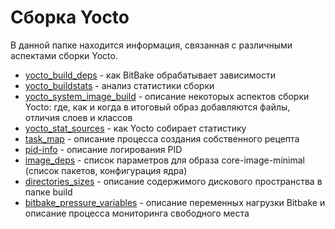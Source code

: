 # Сборка Yocto
В данной папке находится информация, связанная с различными аспектами сборки Yocto.
* [yocto_build_deps](./yocto_build_deps.md) - как BitBake обрабатывает зависимости 
* [yocto_buildstats](./yocto_buildstats.md) - анализ статистики сборки
* [yocto_system_image_build](./yocto_system_image_build.md) - описание некоторых аспектов сборки Yocto: где, как и когда в итоговый образ добавляются файлы, отличия слоев и классов
* [yocto_stat_sources](./yocto_stat_sources.md) - как Yocto собирает статистику
* [task_map](./task_map.md) - описание процесса создания собственного рецепта
* [pid-info](./pid-info.md) - описание логирования PID
* [image_deps](./image_deps.md) - список параметров для образа core-image-minimal (список пакетов, конфигурация ядра)
* [directories_sizes](./directories_sizes.md) - описание содержимого дискового пространства в папке build
* [bitbake_pressure_variables](./bitbake_pressure_variables.md) - описание переменных нагрузки Bitbake и описание процесса мониторинга свободного места 
